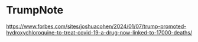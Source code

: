 # TrumpNote

https://www.forbes.com/sites/joshuacohen/2024/01/07/trump-promoted-hydroxychloroquine-to-treat-covid-19-a-drug-now-linked-to-17000-deaths/
